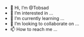 - 👋 Hi, I’m @Tobsad
- 👀 I’m interested in ...
- 🌱 I’m currently learning ...
- 💞️ I’m looking to collaborate on ...
- 📫 How to reach me ...

<!---
Tobsad/Tobsad is a ✨ special ✨ repository because its `README.md` (this file) appears on your GitHub profile.
You can click the Preview link to take a look at your changes.
--->
<!--tratemos de comentar esto de abajo
 # Bienvenidos a mi perfil de GitHub

Soy un estudiante de Ingeniería de Sistemas con un enfoque en el desarrollo frontend. Me encanta resolver problemas y crear soluciones prácticas con el uso de tecnologías modernas.

## Habilidades clave
- HTML
- CSS
- JavaScript
- React
- Vue.js
- Git

## Proyectos destacados
- **Sitio web de comercio electrónico**: desarrollé un sitio web de comercio electrónico usando React y Firebase para almacenar y gestionar los datos.
- **Aplicación de gestión de tareas**: desarrollé una aplicación de gestión de tareas que permite a los usuarios crear, editar y eliminar tareas usando Vue.js y Firebase.
- **Portafolio personal**: creé mi propio portafolio personal usando HTML, CSS y JavaScript para mostrar mis proyectos y habilidades.

## Educación
- Estudiante de Ingeniería de Sistemas en la Universidad Nacional de Ingeniería
- Curso de Desarrollo Web en Udemy
- Curso de React en FreeCodeCamp

Me encanta aprender y mejorar mis habilidades. Estoy emocionado de trabajar en proyectos interesantes y colaborar con otros desarrolladores para crear soluciones impresionantes. ¡Gracias por visitar mi perfil!

 xd AQUI TERMINA-->

